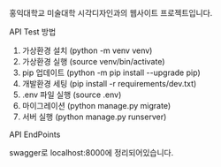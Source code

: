 홍익대학교 미술대학 시각디자인과의 웹사이트 프로젝트입니다.

API Test 방법

1. 가상환경 설치 (python -m venv venv)
2. 가상환경 실행 (source venv/bin/activate)
3. pip 업데이트 (python -m pip install --upgrade pip)
4. 개발환경 세팅 (pip install -r requirements/dev.txt)
5. .env 파일 실행 (source .env)
6. 마이그레이션 (python manage.py migrate)
7. 서버 실행 (python manage.py runserver)

API EndPoints

swagger로 localhost:8000에 정리되어있습니다.


